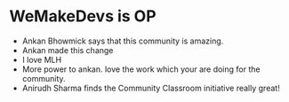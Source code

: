 # WeMakeDevs is OP

- Ankan Bhowmick says that this community is amazing.
- Ankan made this change
- I love MLH
- More power to ankan. love the work which your are doing for the community.
- Anirudh Sharma finds the Community Classroom initiative really great!
